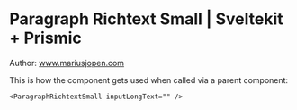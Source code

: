 # Paragraph Richtext Small | Sveltekit + Prismic
Author: www.mariusjopen.com

This is how the component gets used when called via a parent component:
````
<ParagraphRichtextSmall inputLongText="" />
````
